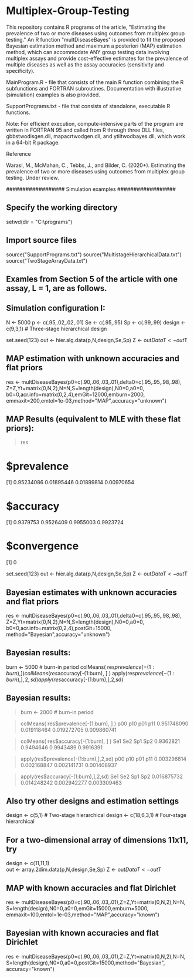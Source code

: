 # Multiplex-Group-Testing

This repository contains R programs of the article, "Estimating the prevalence of two or more diseases using outcomes from multiplex group testing." An R function "multDiseaseBayes" is provided to fit the proposed Bayesian estimation method and maximum a posteriori (MAP) estimation method, which can accommodate ANY group testing data involving multiplex assays and provide cost-effective estimates for the prevalence of multiple diseases as well as the assay accuracies (sensitivity and specificity). 

MainProgram.R - file that consists of the main R function combining the R subfunctions and FORTRAN subroutines. Documentation with illustrative (simulation) examples is also provided. 

SupportPrograms.txt - file that consists of standalone, executable R functions.

Note: For efficient execution, compute-intensive parts of the program are written in FORTRAN 95 and called from R through three DLL files, gbbstwodisgen.dll, mapacrtwodgen.dll, and ytiltwodbayes.dll, which work in a 64-bit R package. 


Reference

Warasi, M., McMahan, C., Tebbs, J., and Bilder, C. (2020+). Estimating the prevalence of two or more diseases using outcomes from multiplex group testing. Under review.


################## Simulation examples ##################

## Specify the working directory
setwd(dir = "C:\\programs")

## Import source files
source("SupportPrograms.txt")
source("MultistageHierarchicalData.txt")
source("TwoStageArrayData.txt")

## Examles from Section 5 of the article with one assay, L = 1, are as follows.

## Simulation configuration I:
N <- 5000
p <- c(.95,.02,.02,.01)
Se <- c(.95,.95)
Sp <- c(.99,.99)
design <- c(9,3,1)  # Three-stage hierarchical design

set.seed(123)
out <- hier.alg.data(p,N,design,Se,Sp)
Z <- out$Data
T <- out$T

## MAP estimation with unknown accuracies and flat priors
res <- multDiseaseBayes(p0=c(.90,.06,.03,.01),delta0=c(.95,.95,.98,.98),
                  Z=Z,Yt=matrix(0,N,2),N=N,S=length(design),N0=0,a0=0,
                  b0=0,acr.info=matrix(0,2,4),emGit=12000,emburn=2000,
	          emmaxit=200,emtol=1e-03,method="MAP",accuracy="unknown")

## MAP Results (equivalent to MLE with these flat priors):
> res
# $prevalence
[1] 0.95234086 0.01895446 0.01899814 0.00970654

# $accuracy
[1] 0.9379753 0.9526409 0.9955003 0.9923724

# $convergence
[1] 0


set.seed(123)
out <- hier.alg.data(p,N,design,Se,Sp)
Z <- out$Data
T <- out$T

## Bayesian estimates with unknown accuracies and flat priors
res <- multDiseaseBayes(p0=c(.90,.06,.03,.01),delta0=c(.95,.95,.98,.98),
                  Z=Z,Yt=matrix(0,N,2),N=N,S=length(design),N0=0,a0=0,
                  b0=0,acr.info=matrix(0,2,4),postGit=15000,
                  method="Bayesian",accuracy="unknown")

## Bayesian results:
burn <- 5000   # burn-in period
colMeans( res$prevalence[-(1:burn), ] )
colMeans( res$accuracy[-(1:burn), ] )
apply(res$prevalence[-(1:burn),],2,sd)
apply(res$accuracy[-(1:burn),],2,sd)

## Bayesian results:
> burn <- 2000   # burn-in period

> colMeans( res$prevalence[-(1:burn), ] )
     p00         p10         p01         p11 
0.951748090 0.019118464 0.019272705 0.009860741 

> colMeans( res$accuracy[-(1:burn), ] )
     Se1       Se2       Sp1       Sp2 
0.9362821 0.9494646 0.9943489 0.9916391 

> apply(res$prevalence[-(1:burn),],2,sd)
     p00         p10         p01         p11 
0.003296814 0.002168847 0.002141731 0.001408937 

> apply(res$accuracy[-(1:burn),],2,sd)
     Se1         Se2         Sp1         Sp2 
0.016875732 0.014248242 0.002942277 0.003309463 


## Also try other designs and estimation settings
design <- c(5,1)        # Two-stage hierarchical
design <- c(18,6,3,1)   # Four-stage hierarchical

## For a two-dimensional array of dimensions 11x11, try
design <- c(11,11,1)    
out <- array.2dim.data(p,N,design,Se,Sp)
Z <- out$Data
T <- out$T

## MAP with known accuracies and flat Dirichlet
res <- multDiseaseBayes(p0=c(.90,.06,.03,.01),Z=Z,Yt=matrix(0,N,2),N=N,
                  S=length(design),N0=0,a0=0,emGit=15000,emburn=5000,
	          emmaxit=100,emtol=1e-03,method="MAP",accuracy="known")

## Bayesian with known accuracies and flat Dirichlet
res <- multDiseaseBayes(p0=c(.90,.06,.03,.01),Z=Z,Yt=matrix(0,N,2),N=N,
                  S=length(design),N0=0,a0=0,postGit=15000,method="Bayesian",
                  accuracy="known")
